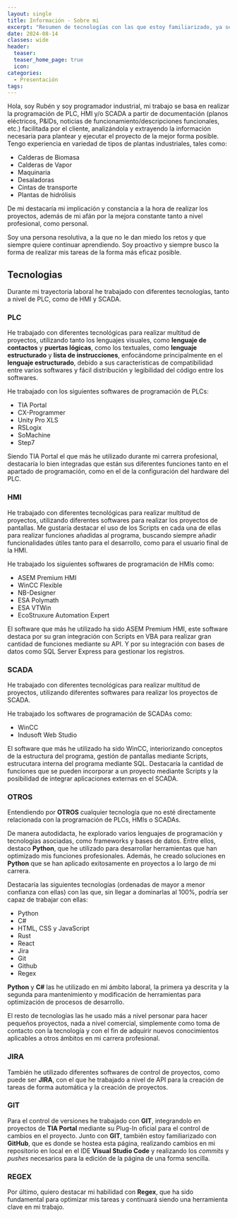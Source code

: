 ```yaml
---
layout: single
title: Información - Sobre mi
excerpt: "Resumen de tecnologías con las que estoy familiarizado, ya sea por su uso durante mi carrera profesional o por iniciativa propia con fines de aprendizaje"
date: 2024-08-14
classes: wide
header:
  teaser: 
  teaser_home_page: true
  icon: 
categories:
  - Presentación
tags:  
---
```


Hola, soy Rubén y soy programador industrial, mi trabajo se basa en realizar la programación de PLC, HMI y/o SCADA a partir de documentación (planos eléctricos, P&IDs, noticias de funcionamiento/descripciones funcionales, etc.) facilitada por el cliente, analizándola y extrayendo la información necesaria para plantear y ejecutar el proyecto de la mejor forma posible. Tengo experiencia en variedad de tipos de plantas industriales, tales como:

  - Calderas de Biomasa
  - Calderas de Vapor
  - Maquinaria
  - Desaladoras
  - Cintas de transporte
  - Plantas de hidrólisis

De mi destacaría mi implicación y constancia a la hora de realizar los proyectos, además de mi afán por la mejora constante tanto a nivel profesional, como personal. 

Soy una persona resolutiva, a la que no le dan miedo los retos y que siempre quiere continuar aprendiendo. Soy proactivo y siempre busco la forma de realizar mis tareas de la forma más eficaz posible.

## Tecnologias

Durante mi trayectoria laboral he trabajado con diferentes tecnologías, tanto a nivel de PLC, como de HMI y SCADA.

### PLC

He trabajado con diferentes tecnológicas para realizar multitud de proyectos, utilizando tanto los lenguajes visuales, como **lenguaje de contactos** y **puertas lógicas**, como los textuales, como **lenguaje estructurado** y **lista de instrucciones**, enfocándome principalmente en el **lenguaje estructurado**, debido a sus características de compatibilidad entre varios softwares y fácil distribución y legibilidad del código entre los softwares.

He trabajado con los siguientes softwares de programación de PLCs:

  - TIA Portal
  - CX-Programmer
  - Unity Pro XLS
  - RSLogix
  - SoMachine
  - Step7

Siendo TIA Portal el que más he utilizado durante mi carrera profesional, destacaría lo bien integradas que están sus diferentes funciones tanto en el apartado de programación, como en el de la configuración del hardware del PLC.

### HMI

He trabajado con diferentes tecnológicas para realizar multitud de proyectos, utilizando diferentes softwares para realizar los proyectos de pantallas. Me gustaría destacar el uso de los Scripts en cada una de ellas para realizar funciones añadidas al programa, buscando siempre añadir funcionalidades útiles tanto para el desarrollo, como para el usuario final de la HMI.

He trabajado los siguientes softwares de programación de HMIs como:

  - ASEM Premium HMI
  - WinCC Flexible
  - NB-Designer
  - ESA Polymath
  - ESA VTWin
  - EcoStruxure Automation Expert

El software que más he utilizado ha sido ASEM Premium HMI, este software destaca por su gran integración con Scripts en VBA para realizar gran cantidad de funciones mediante su API. Y por su integración con bases de datos como SQL Server Express para gestionar los registros.

### SCADA

He trabajado con diferentes tecnológicas para realizar multitud de proyectos, utilizando diferentes softwares para realizar los proyectos de SCADA. 

He trabajado los softwares de programación de SCADAs como:

  - WinCC
  - Indusoft Web Studio

El software que más he utilizado ha sido WinCC, interiorizando conceptos de la estructura del programa, gestión de pantallas mediante Scripts, estrucutara interna del programa mediante SQL. Destacaría la cantidad de funciones que se pueden incorporar a un proyecto mediante Scripts y la posibilidad de integrar aplicaciones externas en el SCADA.

### OTROS

Entendiendo por **OTROS** cualquier tecnología que no esté directamente relacionada con la programación de PLCs, HMIs o SCADAs.

De manera autodidacta, he explorado varios lenguajes de programación y tecnologías asociadas, como frameworks y bases de datos. Entre ellos, destaco **Python**, que he utilizado para desarrollar herramientas que han optimizado mis funciones profesionales. Además, he creado soluciones en **Python** que se han aplicado exitosamente en proyectos a lo largo de mi carrera.

Destacaría las siguientes tecnologías (ordenadas de mayor a menor confianza con ellas) con las que, sin llegar a dominarlas al 100%, podría ser capaz de trabajar con ellas:

  - Python
  - C#
  - HTML, CSS y JavaScript
  - Rust
  - React
  - Jira
  - Git
  - Github
  - Regex

**Python** y **C#** las he utilizado en mi ámbito laboral, la primera ya descrita y la segunda para mantenimiento y modificación de herramientas para optimización de procesos de desarrollo.

El resto de tecnologías las he usado más a nivel personar para hacer pequeños proyectos, nada a nivel comercial, simplemente como toma de contacto con la tecnología y con el fin de adquirir nuevos conocimientos aplicables a otros ámbitos en mi carrera profesional.

### JIRA

También he utilizado diferentes softwares de control de proyectos, como puede ser **JIRA**, con el que he trabajado a nivel de API para la creación de tareas de forma automática y la creación de proyectos.

### GIT

Para el control de versiones he trabajado con **GIT**, integrandolo en proyectos de **TIA Portal** mediante su Plug-In oficial para el control de cambios en el proyecto. Junto con **GIT**, también estoy familiarizado con **GitHub**, que es donde se hostea esta página, realizando cambios en mi repositorio en local en el IDE **Visual Studio Code** y realizando los *commits* y *pushes* necesarios para la edición de la página de una forma sencilla.

### REGEX

Por último, quiero destacar mi habilidad con **Regex**, que ha sido fundamental para optimizar mis tareas y continuará siendo una herramienta clave en mi trabajo.

